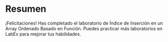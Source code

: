 # Resumen

¡Felicitaciones! Has completado el laboratorio de Índice de Inserción en un Array Ordenado Basado en Función. Puedes practicar más laboratorios en LabEx para mejorar tus habilidades.
